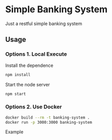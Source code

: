 # Simple Banking System
Just a restful simple banking system

## Usage
### Options 1. Local Execute
Install the dependence
```bash
npm install
```
Start the node server
```bash
npm start
```

### Options 2. Use Docker
```bash
docker build --rm -t banking-system .
docker run -p 3000:3000 banking-system
```

Example
```bash

```